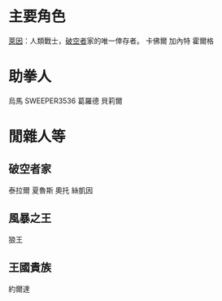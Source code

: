 <!-- TITLE: 人物介紹 -->
<!-- SUBTITLE:  -->

# 主要角色
[萊因](character/rein_skybreaker)：人類戰士，[破空者](organization/skybreaker)家的唯一倖存者。
卡佛爾
加內特
霍爾格

# 助拳人
烏馬
SWEEPER3536
葛羅德
貝莉爾
# 閒雜人等
## 破空者家
泰拉爾
夏魯斯
奧托
絲凱因
## 風暴之王
狼王
## 王國貴族
約爾達
